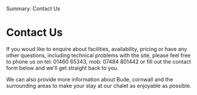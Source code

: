 Summary: Contact Us

# Contact Us

If you woud like to enquire about facilities, availability, pricing or have any other questions, including technical problems with the site, please feel free to phone us on tel: 01460 65343, mob: 07484 801442 or fill out the contact form below and we'll get straight back to you.

We can also provide more information about Bude, cornwall and the surrounding areas to make your stay at our chalet as enjoyable as possible.
